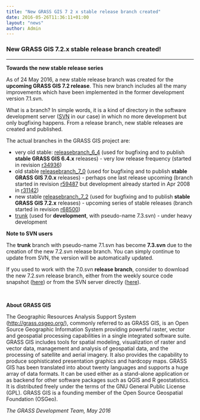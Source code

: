 ```yaml
---
title: "New GRASS GIS 7 2 x stable release branch created"
date: 2016-05-26T11:36:11+01:00
layout: "news"
author: Admin
---
```


### New GRASS GIS 7.2.x stable release branch created!

------------------------------------------------------------------------

**Towards the new stable release series**

As of 24 May 2016, a new stable release branch was created for the
**upcoming GRASS GIS 7.2 release**. This new branch includes all the
many improvements which have been implemented in the former development
version 7.1.svn.

What is a branch? In simple words, it is a kind of directory in the
software development server
([SVN](https://en.wikipedia.org/wiki/Apache_Subversion) in our case) in
which no more development but only bugfixing happens. From a release
branch, new stable releases are created and published.

The actual branches in the GRASS GIS project are:

-   very old stable:
    [releasebranch\_6\_4](https://trac.osgeo.org/grass/browser/grass/branches/releasebranch_6_4)
    (used for bugfixing and to publish **stable GRASS GIS 6.4.x**
    releases) - very low release frequency (started in revision
    [r34936](https://trac.osgeo.org/grass/changeset/34936))
-   old stable
    [releasebranch\_7\_0](https://trac.osgeo.org/grass/browser/grass/branches/releasebranch_7_0)
    (used for bugfixing and to publish **stable GRASS GIS 7.0.x**
    releases) - perhaps one last release upcoming (branch started in
    revision
    [r59487](https://trac.osgeo.org/grass/changeset/59487/grass/branches/releasebranch_7_0)
    but development already started in Apr 2008 in
    [r31142](https://trac.osgeo.org/grass/changeset/31142))
-   new stable
    [releasebranch\_7\_2](https://trac.osgeo.org/grass/browser/grass/branches/releasebranch_7_2)
    (used for bugfixing and to publish **stable GRASS GIS 7.2.x**
    releases) - upcoming series of stable releases (branch started in
    revision
    [r68500](https://trac.osgeo.org/grass/changeset/68500/grass/branches/releasebranch_7_2))
-   [trunk](https://trac.osgeo.org/grass/browser/grass/trunk) (used for
    **development**, with pseudo-name 7.3.svn) - under heavy development

**Note to SVN users**

The **trunk** branch with pseudo-name 7.1.svn has become **7.3.svn** due
to the creation of the new 7.2.svn release branch. You can simply
continue to update from SVN, the version will be automatically updated.

If you used to work with the 7.0.svn **release branch**, consider to
download the new 7.2.svn release branch, either from the weekly source
code snapshot ([here](/grass72/source/snapshot/index.html))
or from the SVN server directly
([here](https://trac.osgeo.org/grass/wiki/DownloadSource#GRASS7.2)).

 

**About GRASS GIS**

The Geographic Resources Analysis Support System
([http://grass.osgeo.org/)](/index.html), commonly referred
to as GRASS GIS, is an Open Source Geographic Information System
providing powerful raster, vector and geospatial processing capabilities
in a single integrated software suite. GRASS GIS includes tools for
spatial modeling, visualization of raster and vector data, management
and analysis of geospatial data, and the processing of satellite and
aerial imagery. It also provides the capability to produce sophisticated
presentation graphics and hardcopy maps. GRASS GIS has been translated
into about twenty languages and supports a huge array of data formats.
It can be used either as a stand-alone application or as backend for
other software packages such as QGIS and R geostatistics. It is
distributed freely under the terms of the GNU General Public License
(GPL). GRASS GIS is a founding member of the Open Source Geospatial
Foundation (OSGeo).

*The GRASS Development Team, May 2016*

